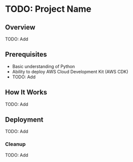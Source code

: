# TODO: Project Name

## Overview

TODO: Add

## Prerequisites

- Basic understanding of Python
- Ability to deploy AWS Cloud Development Kit (AWS CDK)
- TODO: Add

## How It Works

TODO: Add

## Deployment

TODO: Add

### Cleanup

TODO: Add
